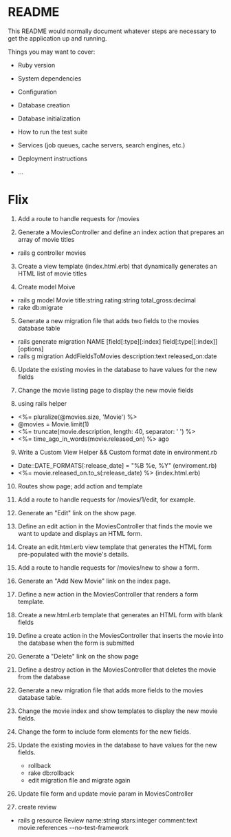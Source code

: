 # README

This README would normally document whatever steps are necessary to get the
application up and running.

Things you may want to cover:

* Ruby version

* System dependencies

* Configuration

* Database creation

* Database initialization

* How to run the test suite

* Services (job queues, cache servers, search engines, etc.)

* Deployment instructions

* ...
# Flix

1. Add a route to handle requests for /movies

2. Generate a MoviesController and define an index action that prepares an array of movie titles

  - rails g controller movies

3. Create a view template (index.html.erb) that dynamically generates an HTML list of movie titles

4. Create model Moive

  - rails g model Movie title:string rating:string total_gross:decimal
  - rake db:migrate

5. Generate a new migration file that adds two fields to the movies database table

  - rails generate migration NAME [field[:type][:index] field[:type][:index]] [options]
  - rails g migration AddFieldsToMovies description:text released_on:date

6. Update the existing movies in the database to have values for the new fields

7. Change the movie listing page to display the new movie fields

8. using rails helper
  - <%= pluralize(@movies.size, 'Movie') %>
  - @movies = Movie.limit(1)
  - <%= truncate(movie.description, length: 40, separator: ' ') %>
  - <%= time_ago_in_words(movie.released_on) %> ago
9. Write a Custom View Helper && Custom format date in environment.rb
  - Date::DATE_FORMATS[:release_date] = "%B %e, %Y" (enviroment.rb)
  - <%= movie.released_on.to_s(:release_date) %> (index.html.erb)

10. Routes show page; add action and template

11. Add a route to handle requests for /movies/1/edit, for example.

12. Generate an "Edit" link on the show page.

13. Define an edit action in the MoviesController that finds the movie we want to update and displays an HTML form.

14. Create an edit.html.erb view template that generates the HTML form pre-populated with the movie's details.

15. Add a route to handle requests for /movies/new to show a form.

16. Generate an "Add New Movie" link on the index page.

17. Define a new action in the MoviesController that renders a form template.

18. Create a new.html.erb template that generates an HTML form with blank fields

19. Define a create action in the MoviesController that inserts the movie into the database when the form is submitted

20. Generate a "Delete" link on the show page

21. Define a destroy action in the MoviesController that deletes the movie from the database

30. Generate a new migration file that adds more fields to the movies database table.

31. Change the movie index and show templates to display the new movie fields.

32. Change the form to include form elements for the new fields.

33. Update the existing movies in the database to have values for the new fields.
    - rollback
    - rake db:rollback
    - edit migration file and migrate again
34. Update file form and update movie param in MoviesController

35. create review
  - rails g resource Review name:string stars:integer comment:text movie:references --no-test-framework